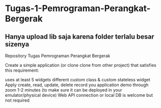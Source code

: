 # Tugas-1-Pemrograman-Perangkat-Bergerak

## Hanya upload lib saja karena folder terlalu besar sizenya
Repository Tugas Pemrograman Perangkat Bergerak

Create a simple application (or clone clone from other project) that satisfies this requirement:

uses at least 5 widgets different
custom class & custom stateless widget
Apply create, read, update, delete
record you application demo through zoom 1-2 minutes (to make sure it can be deployed in your emulator/physical device) Web API connection or local DB is welcome but not required
